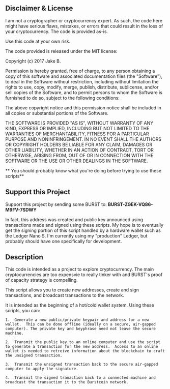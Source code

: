 ## Disclaimer & License

I am not a cryptographer or cryptocurrency expert.  As such, the code here 
might have serious flaws, mistakes, or errors that could result in the loss
of your cryptocurrency.  The code is provided as-is.  

Use this code at your own risk.

The code provided is released under the MIT license:

Copyright (c) 2017 Jake B.

Permission is hereby granted, free of charge, to any person obtaining a copy
of this software and associated documentation files (the "Software"), to deal
in the Software without restriction, including without limitation the rights
to use, copy, modify, merge, publish, distribute, sublicense, and/or sell
copies of the Software, and to permit persons to whom the Software is
furnished to do so, subject to the following conditions:

The above copyright notice and this permission notice shall be included in
all copies or substantial portions of the Software.

THE SOFTWARE IS PROVIDED "AS IS", WITHOUT WARRANTY OF ANY KIND, EXPRESS OR
IMPLIED, INCLUDING BUT NOT LIMITED TO THE WARRANTIES OF MERCHANTABILITY,
FITNESS FOR A PARTICULAR PURPOSE AND NONINFRINGEMENT. IN NO EVENT SHALL THE
AUTHORS OR COPYRIGHT HOLDERS BE LIABLE FOR ANY CLAIM, DAMAGES OR OTHER
LIABILITY, WHETHER IN AN ACTION OF CONTRACT, TORT OR OTHERWISE, ARISING FROM,
OUT OF OR IN CONNECTION WITH THE SOFTWARE OR THE USE OR OTHER DEALINGS IN
THE SOFTWARE.

** You should probably know what you're doing before trying to use these
scripts**

## Support this Project

Support this project by sending some BURST to: **BURST-ZGEK-VQ86-M9FV-7SDWY**

In fact, this address was created and public key announced using 
transactions made and signed using these scripts.  My hope is to 
eventually get the signing portion of this script handled by a hardware
wallet such as the Ledger Nano S. I'm currently using my "production"
Ledger, but probably should have one specifically for development.

## Description

This code is intended as a project to explore cryptocurrency.  The main
cryptocurrencies are too expensvie to really tinker with and BURST's proof
of capacity strategy is compelling.  

This script allows you to create new addresses, create and sign 
transactions, and broadcast transactions to the network.

It is intended as the beginning of a hot/cold wallet system.  Using these
scripts, you can:

	1.  Generate a new public/private keypair and address for a new
	wallet.  This can be done offline (ideally on a secure, air-gapped 
	computer). The private key and keyphrase need not leave the secure
	machine.

	2.  Transmit the public key to an online computer and use the script
	to generate a transaction for the new address.  Access to an online
	wallet is needed to retreive information about the blockchain to craft
	the unsigned transaction.

	3.  Transmit the unsigned transaction back to the secure air-gapped
	computer to apply the signature.

	4.  Transmit the signed tranaction back to a connected machine and
	broadcast the transaction it to the Burstcoin network.

